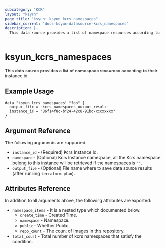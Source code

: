 ```yaml
---
subcategory: "KCR"
layout: "ksyun"
page_title: "ksyun: ksyun_kcrs_namespaces"
sidebar_current: "docs-ksyun-datasource-kcrs_namespaces"
description: |-
  This data source provides a list of namespace resources according to their instance id.
---
```


# ksyun_kcrs_namespaces

This data source provides a list of namespace resources according to their instance id.

## Example Usage

```hcl
data "ksyun_kcrs_namespaces" "foo" {
  output_file = "kcrs_namespaces_output_result"
  instance_id = "86f14f8c-bf24-42c8-91bd-xxxxxxxx"
}
```

## Argument Reference

The following arguments are supported:

* `instance_id` - (Required) Kcrs Instance Id.
* `namespace` - (Optional) Kcrs Instance namespace, all the Kcrs namespace belong to this instance will be retrieved if the namespaces is `""`.
* `output_file` - (Optional) File name where to save data source results (after running `terraform plan`).

## Attributes Reference

In addition to all arguments above, the following attributes are exported:

* `namespace_items` - It is a nested type which documented below.
  * `create_time` - Created Time.
  * `namespace` - Namespace.
  * `public` - Whether Public.
  * `repo_count` - The count of Images in this repository.
* `total_count` - Total number of kcrs namespaces that satisfy the condition.


